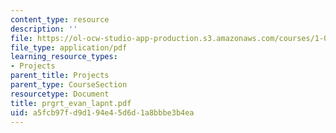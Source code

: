 ```yaml
---
content_type: resource
description: ''
file: https://ol-ocw-studio-app-production.s3.amazonaws.com/courses/1-054-mechanics-and-design-of-concrete-structures-spring-2004/a5fcb97fd9d194e45d6d1a8bbbe3b4ea_prgrt_evan_lapnt.pdf
file_type: application/pdf
learning_resource_types:
- Projects
parent_title: Projects
parent_type: CourseSection
resourcetype: Document
title: prgrt_evan_lapnt.pdf
uid: a5fcb97f-d9d1-94e4-5d6d-1a8bbbe3b4ea
---
```

